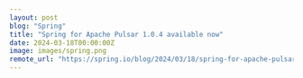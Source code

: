 ```yaml
---
layout: post
blog: "Spring"
title: "Spring for Apache Pulsar 1.0.4 available now"
date: 2024-03-18T00:00:00Z
image: images/spring.png
remote_url: "https://spring.io/blog/2024/03/18/spring-for-apache-pulsar-1-0-4-available-now"
---
```

